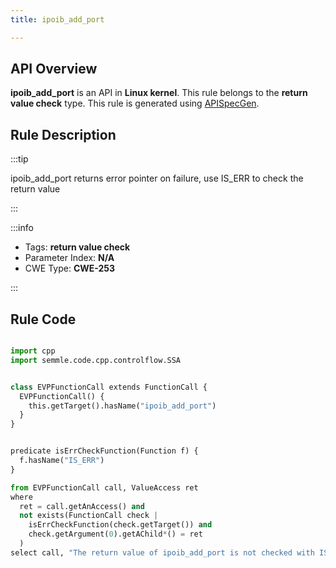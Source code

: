 ```yaml
---
title: ipoib_add_port

---
```



## API Overview
**ipoib_add_port** is an API in **Linux kernel**. This rule belongs to the **return value check** type. This rule is generated using [APISpecGen](../../tools/APISpecGen).
## Rule Description

:::tip

ipoib_add_port returns error pointer on failure, use IS_ERR to check the return value

:::

:::info

- Tags: **return value check**
- Parameter Index: **N/A**
- CWE Type: **CWE-253**

:::

## Rule Code
```python

import cpp
import semmle.code.cpp.controlflow.SSA


class EVPFunctionCall extends FunctionCall {
  EVPFunctionCall() {
    this.getTarget().hasName("ipoib_add_port")
  }
}


predicate isErrCheckFunction(Function f) {
  f.hasName("IS_ERR") 
}

from EVPFunctionCall call, ValueAccess ret
where
  ret = call.getAnAccess() and
  not exists(FunctionCall check |
    isErrCheckFunction(check.getTarget()) and
    check.getArgument(0).getAChild*() = ret
  )
select call, "The return value of ipoib_add_port is not checked with IS_ERR."
    
```